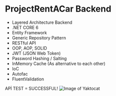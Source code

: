 # ProjectRentACar Backend
- Layered  Architecture Backend
- .NET CORE 6
- Entity Framework 
- Generic Repository Pattern 
- RESTful API
- OOP, AOP, SOLID
- JWT (JSON Web Token)
- Password Hashing / Salting
- InMemory Cache (As alternative to each other)
- IoC
- Autofac
- FluentValidation

APİ TEST = SUCCESSFUL!
![Image of Yaktocat](https://i.hizliresim.com/3eqkslo.jpg) 
